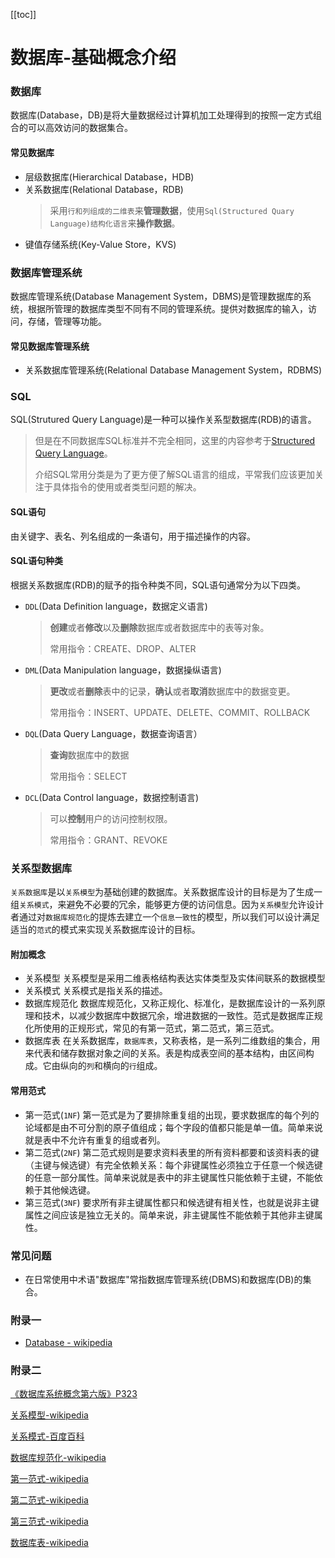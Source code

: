 [[toc]]

# 数据库-基础概念介绍

### 数据库
数据库(Database，DB)是将大量数据经过计算机加工处理得到的按照一定方式组合的可以高效访问的数据集合。

#### 常见数据库
- 层级数据库(Hierarchical Database，HDB)
- 关系数据库(Relational Database，RDB)
    > 采用`行和列组成的二维表`来**管理数据**，使用`Sql(Structured Quary Language)结构化语言`来**操作数据**。
- 键值存储系统(Key-Value Store，KVS)

### 数据库管理系统
数据库管理系统(Database Management System，DBMS)是管理数据库的系统，根据所管理的数据库类型不同有不同的管理系统。提供对数据库的输入，访问，存储，管理等功能。

#### 常见数据库管理系统
- 关系数据库管理系统(Relational Database Management System，RDBMS)

### SQL
SQL(Strutured Query Language)是一种可以操作关系型数据库(RDB)的语言。
> 但是在不同数据库SQL标准并不完全相同，这里的内容参考于[Structured Query Language](https://en.wikibooks.org/wiki/Structured_Query_Language)。
>
> 介绍SQL常用分类是为了更方便了解SQL语言的组成，平常我们应该更加关注于具体指令的使用或者类型问题的解决。

#### SQL语句
由关键字、表名、列名组成的一条语句，用于描述操作的内容。

#### SQL语句种类
根据关系数据库(RDB)的赋予的指令种类不同，SQL语句通常分为以下四类。

- `DDL`(Data Definition language，数据定义语言)
    > **创建**或者**修改**以及**删除**数据库或者数据库中的表等对象。
    > 
    > 常用指令：CREATE、DROP、ALTER
    
- `DML`(Data Manipulation language，数据操纵语言)
    > **更改**或者**删除**表中的记录，**确认**或者**取消**数据库中的数据变更。
    > 
    > 常用指令：INSERT、UPDATE、DELETE、COMMIT、ROLLBACK
    
- `DQL`(Data Query Language，数据查询语言）
    > **查询**数据库中的数据
    > 
    > 常用指令：SELECT
    
- `DCL`(Data Control language，数据控制语言)
    > 可以**控制**用户的访问控制权限。
    > 
    > 常用指令：GRANT、REVOKE
### 关系型数据库
`关系数据库`是以`关系模型`为基础创建的数据库。关系数据库设计的目标是为了生成一组`关系模式`，来避免不必要的冗余，能够更方便的访问信息。因为`关系模型`允许设计者通过对`数据库规范化`的提炼去建立一个`信息一致性`的模型，所以我们可以设计满足适当的`范式`的模式来实现关系数据库设计的目标。
#### 附加概念
- 关系模型
关系模型是采用二维表格结构表达实体类型及实体间联系的数据模型
- 关系模式
关系模式是指关系的描述。
- 数据库规范化
数据库规范化，又称正规化、标准化，是数据库设计的一系列原理和技术，以减少数据库中数据冗余，增进数据的一致性。范式是数据库正规化所使用的正规形式，常见的有第一范式，第二范式，第三范式。
- 数据库表
在关系数据库，`数据库表`，又称表格，是一系列二维数组的集合，用来代表和储存数据对象之间的关系。表是构成表空间的基本结构，由区间构成。它由纵向的`列`和横向的`行`组成。

#### 常用范式
- 第一范式(`1NF`)
第一范式是为了要排除重复组的出现，要求数据库的每个列的论域都是由不可分割的原子值组成；每个字段的值都只能是单一值。简单来说就是表中不允许有重复的组或者列。
- 第二范式(`2NF`)
第二范式规则是要求资料表里的所有资料都要和该资料表的键（主键与候选键）有完全依赖关系：每个非键属性必须独立于任意一个候选键的任意一部分属性。简单来说就是表中的非主键属性只能依赖于主键，不能依赖于其他候选键。
- 第三范式(`3NF`)
要求所有非主键属性都只和候选键有相关性，也就是说非主键属性之间应该是独立无关的。简单来说，非主键属性不能依赖于其他非主键属性。

### 常见问题
- 在日常使用中术语"数据库"常指数据库管理系统(DBMS)和数据库(DB)的集合。

### 附录一
- [Database - wikipedia](https://en.wikipedia.org/wiki/Database)

### 附录二
[《数据库系统概念第六版》P323]()

[关系模型-wikipedia](https://zh.wikipedia.org/wiki/%E5%85%B3%E7%B3%BB%E6%A8%A1%E5%9E%8B)

[关系模式-百度百科](https://baike.baidu.com/item/%E5%85%B3%E7%B3%BB%E6%A8%A1%E5%BC%8F)

[数据库规范化-wikipedia](https://zh.wikipedia.org/wiki/%E6%95%B0%E6%8D%AE%E5%BA%93%E8%A7%84%E8%8C%83%E5%8C%96)

[第一范式-wikipedia](https://zh.wikipedia.org/wiki/%E7%AC%AC%E4%B8%80%E6%AD%A3%E8%A6%8F%E5%8C%96)

[第二范式-wikipedia](https://zh.wikipedia.org/wiki/%E7%AC%AC%E4%BA%8C%E6%AD%A3%E8%A6%8F%E5%8C%96)

[第三范式-wikipedia](https://zh.wikipedia.org/wiki/%E7%AC%AC%E4%B8%89%E6%AD%A3%E8%A6%8F%E5%8C%96)

[数据库表-wikipedia](https://zh.wikipedia.org/wiki/%E6%95%B0%E6%8D%AE%E5%BA%93%E8%A1%A8)